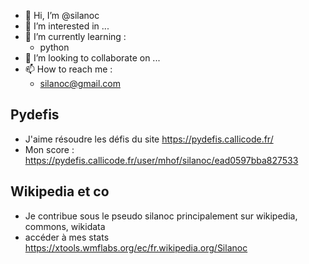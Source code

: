 - 👋 Hi, I’m @silanoc
- 👀 I’m interested in ...
- 🌱 I’m currently learning :
  - python
- 💞️ I’m looking to collaborate on ...
- 📫 How to reach me :
  - silanoc@gmail.com
 


## Pydefis 
- J'aime résoudre les défis du site https://pydefis.callicode.fr/
- Mon score : https://pydefis.callicode.fr/user/mhof/silanoc/ead0597bba827533

## Wikipedia et co
- Je contribue sous le pseudo silanoc principalement sur wikipedia, commons, wikidata
- accéder à mes stats https://xtools.wmflabs.org/ec/fr.wikipedia.org/Silanoc



